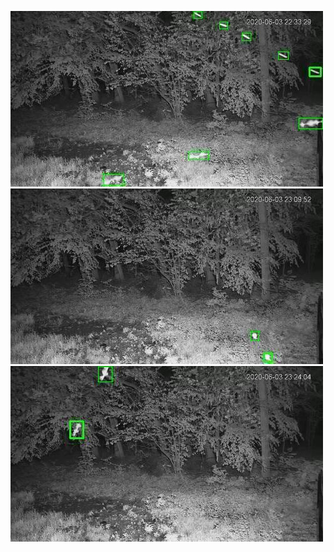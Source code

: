 ![20200603-221938-224943](in/20200603/20200603-221938-224943_0_.jpg)
![20200603-224948-231953](in/20200603/20200603-224948-231953_0_.jpg)
![20200603-231958-235003](in/20200603/20200603-231958-235003_0_.jpg)
